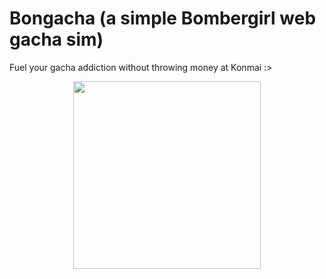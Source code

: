 # Bongacha (a simple Bombergirl web gacha sim)
Fuel your gacha addiction without throwing money at Konmai :>
<div style="text-align: center;">
    <img src="https://github.com/user-attachments/assets/375960e5-45c9-40e3-aa25-a8e3a4f38832" width="300">
</div>
